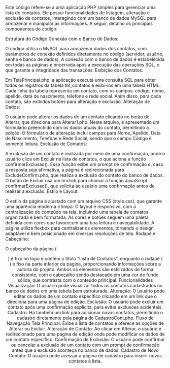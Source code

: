 Este código refere-se a uma aplicação PHP simples para gerenciar uma lista de contatos. Ele possui funcionalidades de listagem, alteração e exclusão de contatos, interagindo com um banco de dados MySQL para armazenar e manipular as informações. A seguir, detalho os principais componentes do código:

Estrutura do Código
Conexão com o Banco de Dados:

O código utiliza o MySQL para armazenar dados dos contatos, com parâmetros de conexão definidos diretamente no código (servidor, usuário, senha e banco de dados).
A conexão com o banco de dados é estabelecida em todas as páginas e encerrada após a execução das operações SQL, o que garante a integridade das transações.
Exibição dos Contatos:

Em TelaPrincipal.php, a aplicação executa uma consulta SQL para obter todos os registros da tabela tbl_contatos e exibi-los em uma tabela HTML.
Cada linha da tabela representa um contato, com os campos: código, nome, apelido, data de nascimento, telefone e rede social.
Além disso, para cada contato, são exibidos botões para alteração e exclusão.
Alteração de Dados:

O usuário pode alterar os dados de um contato clicando no botão de Alterar, que direciona para Alterar1.php. Neste arquivo, é apresentado um formulário preenchido com os dados atuais do contato, permitindo a edição.
O formulário de alteração inclui campos para Nome, Apelido, Data de Nascimento, Telefone e Rede Social, sendo que o campo Código é somente leitura.
Exclusão de Contatos:

A exclusão de um contato é realizada por meio de uma confirmação, onde o usuário clica em Excluir na lista de contatos, o que aciona a função confirmarExclusao(). Essa função exibe um prompt de confirmação e, caso a resposta seja afirmativa, a página é redirecionada para ExcludeConfirm.php, que realiza a exclusão do contato do banco de dados.
O botão de Excluir usa um onclick para chamar a função JavaScript confirmarExclusao(), que solicita ao usuário uma confirmação antes de realizar a exclusão.
Estilo e Layout:

O estilo da página é ajustado com um arquivo CSS (style.css), que garante uma aparência moderna e limpa.
O layout é responsivo, com a centralização do conteúdo na tela, incluindo uma tabela de contatos organizada e bem formatada. As cores e botões seguem uma paleta definida com cores que favorecem uma boa leitura e navegabilidade.
A página utiliza flexbox para centralizar os elementos, tornando o design adaptável e bem posicionado em diversas resoluções de tela.
Rodapé e Cabeçalho:

O cabeçalho da página (<header>) é fixo no topo e contém o título "Lista de Contatos", enquanto o rodapé (<footer>) é fixo na parte inferior da página, proporcionando informações sobre a autoria do projeto.
Ambos os elementos são estilizados de forma consistente, com o cabeçalho sendo destacado em uma cor de fundo sólida, que contrasta com o conteúdo principal.
Funcionalidades
Visualização: O usuário pode visualizar todos os contatos cadastrados no banco de dados em uma tabela bem estruturada.
Alteração: O usuário pode editar os dados de um contato específico clicando em um link que o direciona para uma página de edição.
Exclusão: O usuário pode excluir um contato após uma confirmação explícita, para evitar exclusões acidentais.
Cadastro: Há também um link para adicionar novos contatos, permitindo o cadastro diretamente pela página de CadastroCont.php.
Fluxo de Navegação
Tela Principal: Exibe a lista de contatos e oferece as opções de Alterar ou Excluir.
Alteração de Contato: Ao clicar em Alterar, o usuário é redirecionado para uma página de edição onde pode modificar os dados de um contato específico.
Confirmação de Exclusão: O usuário pode confirmar ou cancelar a exclusão de um contato com um prompt de confirmação antes que a exclusão aconteça no banco de dados.
Cadastro de Novo Contato: O usuário pode acessar a página de cadastro para inserir novos contatos à lista.
